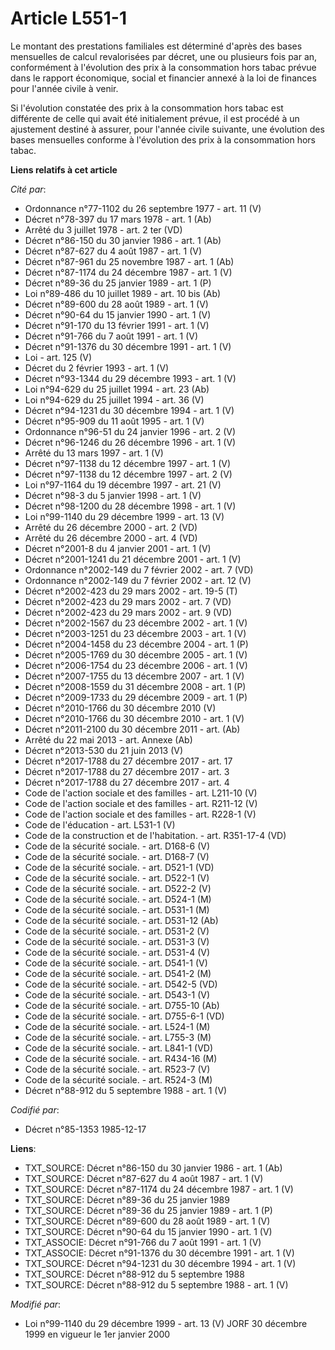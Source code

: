 # Article L551-1

Le montant des prestations familiales est déterminé d'après des bases mensuelles de calcul revalorisées par décret, une ou
plusieurs fois par an, conformément à l'évolution des prix à la consommation hors tabac prévue dans le rapport économique,
social et financier annexé à la loi de finances pour l'année civile à venir.

Si l'évolution constatée des prix à la consommation hors tabac est différente de celle qui avait été initialement prévue, il
est procédé à un ajustement destiné à assurer, pour l'année civile suivante, une évolution des bases mensuelles conforme à
l'évolution des prix à la consommation hors tabac.

**Liens relatifs à cet article**

_Cité par_:

  - Ordonnance n°77-1102 du 26 septembre 1977 - art. 11 (V)
  - Décret n°78-397 du 17 mars 1978 - art. 1 (Ab)
  - Arrêté du 3 juillet 1978 - art. 2 ter (VD)
  - Décret n°86-150 du 30 janvier 1986 - art. 1 (Ab)
  - Décret n°87-627 du 4 août 1987 - art. 1 (V)
  - Décret n°87-961 du 25 novembre 1987 - art. 1 (Ab)
  - Décret n°87-1174 du 24 décembre 1987 - art. 1 (V)
  - Décret n°89-36 du 25 janvier 1989 - art. 1 (P)
  - Loi n°89-486 du 10 juillet 1989 - art. 10 bis (Ab)
  - Décret n°89-600 du 28 août 1989 - art. 1 (V)
  - Décret n°90-64 du 15 janvier 1990 - art. 1 (V)
  - Décret n°91-170 du 13 février 1991 - art. 1 (V)
  - Décret n°91-766 du 7 août 1991 - art. 1 (V)
  - Décret n°91-1376 du 30 décembre 1991 - art. 1 (V)
  - Loi - art. 125 (V)
  - Décret du 2 février 1993 - art. 1 (V)
  - Décret n°93-1344 du 29 décembre 1993 - art. 1 (V)
  - Loi n°94-629 du 25 juillet 1994 - art. 23 (Ab)
  - Loi n°94-629 du 25 juillet 1994 - art. 36 (V)
  - Décret n°94-1231 du 30 décembre 1994 - art. 1 (V)
  - Décret n°95-909 du 11 août 1995 - art. 1 (V)
  - Ordonnance n°96-51 du 24 janvier 1996 - art. 2 (V)
  - Décret n°96-1246 du 26 décembre 1996 - art. 1 (V)
  - Arrêté du 13 mars 1997 - art. 1 (V)
  - Décret n°97-1138 du 12 décembre 1997 - art. 1 (V)
  - Décret n°97-1138 du 12 décembre 1997 - art. 2 (V)
  - Loi n°97-1164 du 19 décembre 1997 - art. 21 (V)
  - Décret n°98-3 du 5 janvier 1998 - art. 1 (V)
  - Décret n°98-1200 du 28 décembre 1998 - art. 1 (V)
  - Loi n°99-1140 du 29 décembre 1999 - art. 13 (V)
  - Arrêté du 26 décembre 2000 - art. 2 (VD)
  - Arrêté du 26 décembre 2000 - art. 4 (VD)
  - Décret n°2001-8 du 4 janvier 2001 - art. 1 (V)
  - Décret n°2001-1241 du 21 décembre 2001 - art. 1 (V)
  - Ordonnance n°2002-149 du 7 février 2002 - art. 7 (VD)
  - Ordonnance n°2002-149 du 7 février 2002 - art. 12 (V)
  - Décret n°2002-423 du 29 mars 2002 - art. 19-5 (T)
  - Décret n°2002-423 du 29 mars 2002 - art. 7 (VD)
  - Décret n°2002-423 du 29 mars 2002 - art. 9 (VD)
  - Décret n°2002-1567 du 23 décembre 2002 - art. 1 (V)
  - Décret n°2003-1251 du 23 décembre 2003 - art. 1 (V)
  - Décret n°2004-1458 du 23 décembre 2004 - art. 1 (P)
  - Décret n°2005-1769 du 30 décembre 2005 - art. 1 (V)
  - Décret n°2006-1754 du 23 décembre 2006 - art. 1 (V)
  - Décret n°2007-1755 du 13 décembre 2007 - art. 1 (V)
  - Décret n°2008-1559 du 31 décembre 2008 - art. 1 (P)
  - Décret n°2009-1733 du 29 décembre 2009 - art. 1 (P)
  - Décret n°2010-1766 du 30 décembre 2010 (V)
  - Décret n°2010-1766 du 30 décembre 2010 - art. 1 (V)
  - Décret n°2011-2100 du 30 décembre 2011 - art. (Ab)
  - Arrêté du 22 mai 2013 - art. Annexe (Ab)
  - Décret n°2013-530 du 21 juin 2013 (V)
  - Décret n°2017-1788 du 27 décembre 2017 - art. 17
  - Décret n°2017-1788 du 27 décembre 2017 - art. 3
  - Décret n°2017-1788 du 27 décembre 2017 - art. 4
  - Code de l'action sociale et des familles - art. L211-10 (V)
  - Code de l'action sociale et des familles - art. R211-12 (V)
  - Code de l'action sociale et des familles - art. R228-1 (V)
  - Code de l'éducation - art. L531-1 (V)
  - Code de la construction et de l'habitation. - art. R351-17-4 (VD)
  - Code de la sécurité sociale. - art. D168-6 (V)
  - Code de la sécurité sociale. - art. D168-7 (V)
  - Code de la sécurité sociale. - art. D521-1 (VD)
  - Code de la sécurité sociale. - art. D522-1 (V)
  - Code de la sécurité sociale. - art. D522-2 (V)
  - Code de la sécurité sociale. - art. D524-1 (M)
  - Code de la sécurité sociale. - art. D531-1 (M)
  - Code de la sécurité sociale. - art. D531-12 (Ab)
  - Code de la sécurité sociale. - art. D531-2 (V)
  - Code de la sécurité sociale. - art. D531-3 (V)
  - Code de la sécurité sociale. - art. D531-4 (V)
  - Code de la sécurité sociale. - art. D541-1 (V)
  - Code de la sécurité sociale. - art. D541-2 (M)
  - Code de la sécurité sociale. - art. D542-5 (VD)
  - Code de la sécurité sociale. - art. D543-1 (V)
  - Code de la sécurité sociale. - art. D755-10 (Ab)
  - Code de la sécurité sociale. - art. D755-6-1 (VD)
  - Code de la sécurité sociale. - art. L524-1 (M)
  - Code de la sécurité sociale. - art. L755-3 (M)
  - Code de la sécurité sociale. - art. L841-1 (VD)
  - Code de la sécurité sociale. - art. R434-16 (M)
  - Code de la sécurité sociale. - art. R523-7 (V)
  - Code de la sécurité sociale. - art. R524-3 (M)
  - Décret n°88-912 du 5 septembre 1988 - art. 1 (V)

_Codifié par_:

  - Décret n°85-1353 1985-12-17

**Liens**:

  - TXT_SOURCE: Décret n°86-150 du 30 janvier 1986 - art. 1 (Ab)
  - TXT_SOURCE: Décret n°87-627 du 4 août 1987 - art. 1 (V)
  - TXT_SOURCE: Décret n°87-1174 du 24 décembre 1987 - art. 1 (V)
  - TXT_SOURCE: Décret n°89-36 du 25 janvier 1989
  - TXT_SOURCE: Décret n°89-36 du 25 janvier 1989 - art. 1 (P)
  - TXT_SOURCE: Décret n°89-600 du 28 août 1989 - art. 1 (V)
  - TXT_SOURCE: Décret n°90-64 du 15 janvier 1990 - art. 1 (V)
  - TXT_ASSOCIE: Décret n°91-766 du 7 août 1991 - art. 1 (V)
  - TXT_ASSOCIE: Décret n°91-1376 du 30 décembre 1991 - art. 1 (V)
  - TXT_SOURCE: Décret n°94-1231 du 30 décembre 1994 - art. 1 (V)
  - TXT_SOURCE: Décret n°88-912 du 5 septembre 1988
  - TXT_SOURCE: Décret n°88-912 du 5 septembre 1988 - art. 1 (V)

_Modifié par_:

  - Loi n°99-1140 du 29 décembre 1999 - art. 13 (V) JORF 30 décembre 1999 en vigueur le 1er janvier 2000
